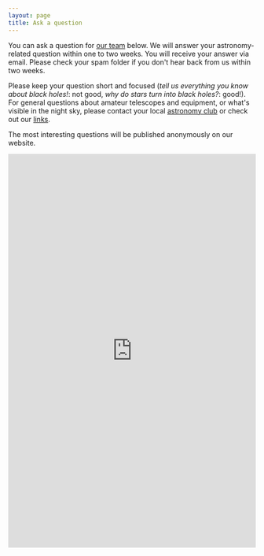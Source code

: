 ```yaml
---
layout: page
title: Ask a question
---
```

You can ask a question for [our team](/about) below. We will answer your astronomy-related question within one to two weeks. You will receive your answer via email. Please check your spam folder if you don't hear back from us within two weeks.

Please keep your question short and focused (*tell us everything you know about black holes!*: not good, *why do stars turn into black holes?*: good!). For general questions about amateur telescopes and equipment, or what's visible in the night sky, please contact your local [astronomy club](/links) or check out our [links](/links).

The most interesting questions will be published anonymously on our website.

<iframe src="https://docs.google.com/forms/d/15Ab6jaV61aIti60ADBnB4sBZoSFrcBwNez6GIvUHX8Q/viewform?embedded=true" height="800" frameborder="0" marginheight="0" marginwidth="0" style="min-width:100%">Loading...</iframe>
